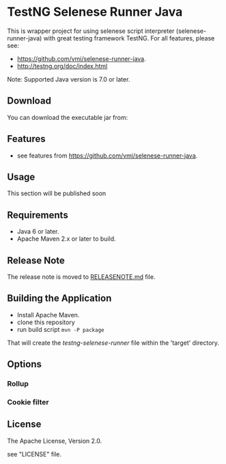 TestNG Selenese Runner Java
====================

This is wrapper project for using selenese script interpreter (selenese-runner-java) with great testing framework TestNG.
For all features, please see:

* https://github.com/vmi/selenese-runner-java.
* http://testng.org/doc/index.html

Note: Supported Java version is 7.0 or later.


Download
--------

You can download the executable jar from:

Features
--------

* see features from https://github.com/vmi/selenese-runner-java.

Usage
-----

This section will be published soon


Requirements
------------

* Java 6 or later.
* Apache Maven 2.x or later to build.

Release Note
------------

The release note is moved to [RELEASENOTE.md](RELEASENOTE.md) file.

Building the Application
------------------------

* Install Apache Maven.
* clone this repository
* run build script
	`mvn -P package`

That will create the *testng-selenese-runner* file within the 'target' directory.

Options
-------

### Rollup
### Cookie filter

License
-------

The Apache License, Version 2.0.

see "LICENSE" file.
